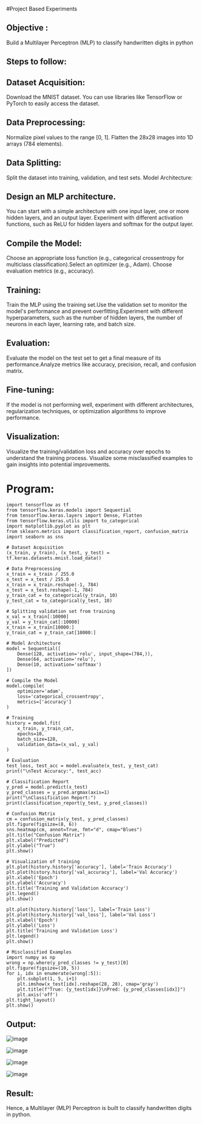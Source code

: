 #Project Based Experiments
## Objective :
 Build a Multilayer Perceptron (MLP) to classify handwritten digits in python
## Steps to follow:
## Dataset Acquisition:
Download the MNIST dataset. You can use libraries like TensorFlow or PyTorch to easily access the dataset.
## Data Preprocessing:
Normalize pixel values to the range [0, 1].
Flatten the 28x28 images into 1D arrays (784 elements).
## Data Splitting:

Split the dataset into training, validation, and test sets.
Model Architecture:
## Design an MLP architecture. 
You can start with a simple architecture with one input layer, one or more hidden layers, and an output layer.
Experiment with different activation functions, such as ReLU for hidden layers and softmax for the output layer.
## Compile the Model:
Choose an appropriate loss function (e.g., categorical crossentropy for multiclass classification).Select an optimizer (e.g., Adam).
Choose evaluation metrics (e.g., accuracy).
## Training:
Train the MLP using the training set.Use the validation set to monitor the model's performance and prevent overfitting.Experiment with different hyperparameters, such as the number of hidden layers, the number of neurons in each layer, learning rate, and batch size.
## Evaluation:

Evaluate the model on the test set to get a final measure of its performance.Analyze metrics like accuracy, precision, recall, and confusion matrix.
## Fine-tuning:
If the model is not performing well, experiment with different architectures, regularization techniques, or optimization algorithms to improve performance.
## Visualization:
Visualize the training/validation loss and accuracy over epochs to understand the training process. Visualize some misclassified examples to gain insights into potential improvements.

# Program:
```
import tensorflow as tf
from tensorflow.keras.models import Sequential
from tensorflow.keras.layers import Dense, Flatten
from tensorflow.keras.utils import to_categorical
import matplotlib.pyplot as plt
from sklearn.metrics import classification_report, confusion_matrix
import seaborn as sns

# Dataset Acquisition
(x_train, y_train), (x_test, y_test) = tf.keras.datasets.mnist.load_data()

# Data Preprocessing
x_train = x_train / 255.0
x_test = x_test / 255.0
x_train = x_train.reshape(-1, 784)
x_test = x_test.reshape(-1, 784)
y_train_cat = to_categorical(y_train, 10)
y_test_cat = to_categorical(y_test, 10)

# Splitting validation set from training
x_val = x_train[:10000]
y_val = y_train_cat[:10000]
x_train = x_train[10000:]
y_train_cat = y_train_cat[10000:]

# Model Architecture
model = Sequential([
    Dense(128, activation='relu', input_shape=(784,)),
    Dense(64, activation='relu'),
    Dense(10, activation='softmax')
])

# Compile the Model
model.compile(
    optimizer='adam',
    loss='categorical_crossentropy',
    metrics=['accuracy']
)

# Training
history = model.fit(
    x_train, y_train_cat,
    epochs=10,
    batch_size=128,
    validation_data=(x_val, y_val)
)

# Evaluation
test_loss, test_acc = model.evaluate(x_test, y_test_cat)
print("\nTest Accuracy:", test_acc)

# Classification Report
y_pred = model.predict(x_test)
y_pred_classes = y_pred.argmax(axis=1)
print("\nClassification Report:")
print(classification_report(y_test, y_pred_classes))

# Confusion Matrix
cm = confusion_matrix(y_test, y_pred_classes)
plt.figure(figsize=(8, 6))
sns.heatmap(cm, annot=True, fmt="d", cmap="Blues")
plt.title("Confusion Matrix")
plt.xlabel("Predicted")
plt.ylabel("True")
plt.show()

# Visualization of training
plt.plot(history.history['accuracy'], label='Train Accuracy')
plt.plot(history.history['val_accuracy'], label='Val Accuracy')
plt.xlabel('Epoch')
plt.ylabel('Accuracy')
plt.title('Training and Validation Accuracy')
plt.legend()
plt.show()

plt.plot(history.history['loss'], label='Train Loss')
plt.plot(history.history['val_loss'], label='Val Loss')
plt.xlabel('Epoch')
plt.ylabel('Loss')
plt.title('Training and Validation Loss')
plt.legend()
plt.show()

# Misclassified Examples
import numpy as np
wrong = np.where(y_pred_classes != y_test)[0]
plt.figure(figsize=(10, 5))
for i, idx in enumerate(wrong[:5]):
    plt.subplot(1, 5, i+1)
    plt.imshow(x_test[idx].reshape(28, 28), cmap='gray')
    plt.title(f"True: {y_test[idx]}\nPred: {y_pred_classes[idx]}")
    plt.axis('off')
plt.tight_layout()
plt.show()
```

## Output:
![image](https://github.com/user-attachments/assets/d20c3f0a-8347-433f-872c-c2fe2a26f271)

![image](https://github.com/user-attachments/assets/fa523df0-0ea5-4896-9217-976161e0fcb3)

![image](https://github.com/user-attachments/assets/e920c459-cb00-46cc-90db-da4641e4f42e)

![image](https://github.com/user-attachments/assets/b9e560c4-12c9-42b3-97ea-1b9cb0563b10)

## Result:
Hence, a Multilayer (MLP) Perceptron is built to classify handwritten digits in python.

